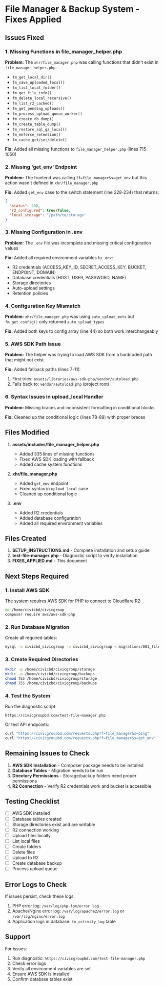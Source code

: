 # File Manager & Backup System - Fixes Applied

## Issues Fixed

### 1. Missing Functions in file_manager_helper.php

**Problem:** The `xhr/file_manager.php` was calling functions that didn't exist in `file_manager_helper.php`:
- `fm_get_local_dir()`
- `fm_save_uploaded_local()`
- `fm_list_local_folder()`
- `fm_get_file_info()`
- `fm_delete_local_recursive()`
- `fm_list_r2_cached()`
- `fm_get_pending_uploads()`
- `fm_process_upload_queue_worker()`
- `fm_create_db_dump()`
- `fm_create_table_dump()`
- `fm_restore_sql_gz_local()`
- `fm_enforce_retention()`
- `fm_cache_get/set/delete()`

**Fix:** Added all missing functions to `file_manager_helper.php` (lines 715-1050)

### 2. Missing 'get_env' Endpoint

**Problem:** The frontend was calling `?f=file_manager&s=get_env` but this action wasn't defined in `xhr/file_manager.php`

**Fix:** Added `get_env` case to the switch statement (line 228-234) that returns:
```json
{
  "status": 200,
  "r2_configured": true/false,
  "local_storage": "/path/to/storage"
}
```

### 3. Missing Configuration in .env

**Problem:** The `.env` file was incomplete and missing critical configuration values

**Fix:** Added all required environment variables to `.env`:
- R2 credentials (ACCESS_KEY_ID, SECRET_ACCESS_KEY, BUCKET, ENDPOINT, DOMAIN)
- Database credentials (HOST, USER, PASSWORD, NAME)
- Storage directories
- Auto-upload settings
- Retention policies

### 4. Configuration Key Mismatch

**Problem:** `xhr/file_manager.php` was using `auto_upload_exts` but `fm_get_config()` only returned `auto_upload_types`

**Fix:** Added both keys to config array (line 44) so both work interchangeably

### 5. AWS SDK Path Issue

**Problem:** The helper was trying to load AWS SDK from a hardcoded path that might not exist

**Fix:** Added fallback paths (lines 7-11):
1. First tries: `assets/libraries/aws-sdk-php/vendor/autoload.php`
2. Falls back to: `vendor/autoload.php` (project root)

### 6. Syntax Issues in upload_local Handler

**Problem:** Missing braces and inconsistent formatting in conditional blocks

**Fix:** Cleaned up the conditional logic (lines 78-89) with proper braces

## Files Modified

1. **assets/includes/file_manager_helper.php**
   - Added 335 lines of missing functions
   - Fixed AWS SDK loading with fallback
   - Added cache system functions

2. **xhr/file_manager.php**
   - Added `get_env` endpoint
   - Fixed syntax in `upload_local` case
   - Cleaned up conditional logic

3. **.env**
   - Added R2 credentials
   - Added database configuration
   - Added all required environment variables

## Files Created

1. **SETUP_INSTRUCTIONS.md** - Complete installation and setup guide
2. **test-file-manager.php** - Diagnostic script to verify installation
3. **FIXES_APPLIED.md** - This document

## Next Steps Required

### 1. Install AWS SDK

The system requires AWS SDK for PHP to connect to Cloudflare R2:

```bash
cd /home/civicbd/civicgroup
composer require aws/aws-sdk-php
```

### 2. Run Database Migration

Create all required tables:

```bash
mysql -u civicbd_civicgroup -p civicbd_civicgroup < migrations/001_file_manager_and_backup_system.sql
```

### 3. Create Required Directories

```bash
mkdir -p /home/civicbd/civicgroup/storage
mkdir -p /home/civicbd/civicgroup/backups
chmod 755 /home/civicbd/civicgroup/storage
chmod 755 /home/civicbd/civicgroup/backups
```

### 4. Test the System

Run the diagnostic script:
```
https://civicgroupbd.com/test-file-manager.php
```

Or test API endpoints:
```bash
curl "https://civicgroupbd.com/requests.php?f=file_manager&s=ping"
curl "https://civicgroupbd.com/requests.php?f=file_manager&s=get_env"
```

## Remaining Issues to Check

1. **AWS SDK Installation** - Composer package needs to be installed
2. **Database Tables** - Migration needs to be run
3. **Directory Permissions** - Storage/backup folders need proper permissions
4. **R2 Connection** - Verify R2 credentials work and bucket is accessible

## Testing Checklist

- [ ] AWS SDK installed
- [ ] Database tables created
- [ ] Storage directories exist and are writable
- [ ] R2 connection working
- [ ] Upload files locally
- [ ] List local files
- [ ] Create folders
- [ ] Delete files
- [ ] Upload to R2
- [ ] Create database backup
- [ ] Process upload queue

## Error Logs to Check

If issues persist, check these logs:

1. PHP error log: `/var/log/php-fpm/error.log`
2. Apache/Nginx error log: `/var/log/apache2/error.log` or `/var/log/nginx/error.log`
3. Application logs in database: `fm_activity_log` table

## Support

For issues:
1. Run diagnostic: `https://civicgroupbd.com/test-file-manager.php`
2. Check error logs
3. Verify all environment variables are set
4. Ensure AWS SDK is installed
5. Confirm database tables exist

